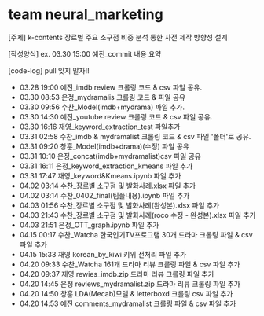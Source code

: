 # team neural_marketing
[주제] k-contents 장르별 주요 소구점 비중 분석 통한 사전 제작 방향성 설계

[작성양식]
ex. 03.30 15:00 예진_commit 내용 요약

[code-log] pull 잊지 말자!!
- 03.28 19:00 예진_imdb review 크롤링 코드 & csv 파일 공유.
- 03.30 08:53 은정_mydramalis 크롤링 코드 & 파일 공유
- 03.30 09:56 수찬_Model(imdb+mydrama) 파일 추가.
- 03.30 14:30 예진_youtube review 크롤링 코드 & csv 파일 공유.
- 03.30 16:16 재영_keyword_extraction_test 파일추가
- 03.31 02:58 수찬_imdb & mydramalist 크롤링 코드 & csv 파일 '폴더'로 공유.
- 03.31 09:20 창훈_Model(imdb+drama)(수정) 파일 공유
- 03.31 10:10 은정_concat(imdb+mydramalist)csv 파일 공유
- 03.31 16:11 은정_keyword_extraction_kmeans 파일 추가
- 03.31 17:47 재영_keyword&Kmeans.ipynb 파일 추가
- 04.02 03:14 수찬_장르별 소구점 및 발화사례.xlsx 파일 추가
- 04.02 03:14 수찬_0402_final(팀플내용).ipynb 파일 추가
- 04.03 01:56 수찬_장르별 소구점 및 발화사례(완성본).xlsx 파일 추가
- 04.03 21:43 수찬_장르별 소구점 및 발화사례(roco 수정 - 완성본).xlsx 파일 추가
- 04.03 21:51 은정_OTT_graph.ipynb 파일 추가
- 04.15 00:17 수찬_Watcha 한국인기TV프로그램 30개 드라마 크롤링 파일 & csv 파일 추가
- 04.15 15:33 재영 korean_by_kiwi 키위 전처리 파일 추가
- 04.20 09:33 수찬_Watcha 161개 드라마 리뷰 크롤링 파일 & csv 파일 추가
- 04.20 09:37 재영 rewies_imdb.zip 드라마 리뷰 크롤링 파일 추가
- 04.20 14:45 은정 reviews_mydramalist.zip 드라마 리뷰 크롤링 파일 추가
- 04.20 14:50 창훈 LDA(Mecab)모델 & letterboxd 크롤링 csv 파일 추가
- 04.20 14:53 예진 comments_mydramalist 크롤링 파일 & csv 파일 추가